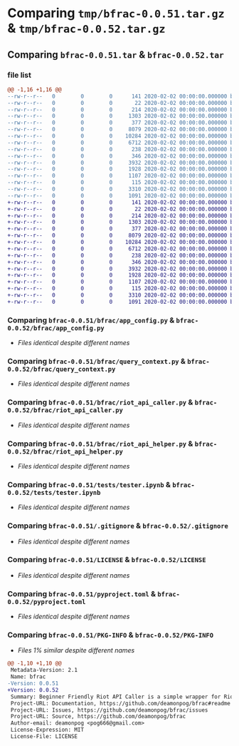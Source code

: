 # Comparing `tmp/bfrac-0.0.51.tar.gz` & `tmp/bfrac-0.0.52.tar.gz`

## Comparing `bfrac-0.0.51.tar` & `bfrac-0.0.52.tar`

### file list

```diff
@@ -1,16 +1,16 @@
--rw-r--r--   0        0        0      141 2020-02-02 00:00:00.000000 bfrac-0.0.51/example_config.ini
--rw-r--r--   0        0        0       22 2020-02-02 00:00:00.000000 bfrac-0.0.51/bfrac/__about__.py
--rw-r--r--   0        0        0      214 2020-02-02 00:00:00.000000 bfrac-0.0.51/bfrac/__init__.py
--rw-r--r--   0        0        0     1303 2020-02-02 00:00:00.000000 bfrac-0.0.51/bfrac/app_config.py
--rw-r--r--   0        0        0      377 2020-02-02 00:00:00.000000 bfrac-0.0.51/bfrac/match_info_object.py
--rw-r--r--   0        0        0     8079 2020-02-02 00:00:00.000000 bfrac-0.0.51/bfrac/query_context.py
--rw-r--r--   0        0        0    10284 2020-02-02 00:00:00.000000 bfrac-0.0.51/bfrac/riot_api_caller.py
--rw-r--r--   0        0        0     6712 2020-02-02 00:00:00.000000 bfrac-0.0.51/bfrac/riot_api_helper.py
--rw-r--r--   0        0        0      238 2020-02-02 00:00:00.000000 bfrac-0.0.51/tests/context.py
--rw-r--r--   0        0        0      346 2020-02-02 00:00:00.000000 bfrac-0.0.51/tests/simple_test.py
--rw-r--r--   0        0        0     3932 2020-02-02 00:00:00.000000 bfrac-0.0.51/tests/tester.ipynb
--rw-r--r--   0        0        0     1928 2020-02-02 00:00:00.000000 bfrac-0.0.51/.gitignore
--rw-r--r--   0        0        0     1107 2020-02-02 00:00:00.000000 bfrac-0.0.51/LICENSE
--rw-r--r--   0        0        0      115 2020-02-02 00:00:00.000000 bfrac-0.0.51/README.md
--rw-r--r--   0        0        0     3310 2020-02-02 00:00:00.000000 bfrac-0.0.51/pyproject.toml
--rw-r--r--   0        0        0     1091 2020-02-02 00:00:00.000000 bfrac-0.0.51/PKG-INFO
+-rw-r--r--   0        0        0      141 2020-02-02 00:00:00.000000 bfrac-0.0.52/example_config.ini
+-rw-r--r--   0        0        0       22 2020-02-02 00:00:00.000000 bfrac-0.0.52/bfrac/__about__.py
+-rw-r--r--   0        0        0      214 2020-02-02 00:00:00.000000 bfrac-0.0.52/bfrac/__init__.py
+-rw-r--r--   0        0        0     1303 2020-02-02 00:00:00.000000 bfrac-0.0.52/bfrac/app_config.py
+-rw-r--r--   0        0        0      377 2020-02-02 00:00:00.000000 bfrac-0.0.52/bfrac/match_info_object.py
+-rw-r--r--   0        0        0     8079 2020-02-02 00:00:00.000000 bfrac-0.0.52/bfrac/query_context.py
+-rw-r--r--   0        0        0    10284 2020-02-02 00:00:00.000000 bfrac-0.0.52/bfrac/riot_api_caller.py
+-rw-r--r--   0        0        0     6712 2020-02-02 00:00:00.000000 bfrac-0.0.52/bfrac/riot_api_helper.py
+-rw-r--r--   0        0        0      238 2020-02-02 00:00:00.000000 bfrac-0.0.52/tests/context.py
+-rw-r--r--   0        0        0      346 2020-02-02 00:00:00.000000 bfrac-0.0.52/tests/simple_test.py
+-rw-r--r--   0        0        0     3932 2020-02-02 00:00:00.000000 bfrac-0.0.52/tests/tester.ipynb
+-rw-r--r--   0        0        0     1928 2020-02-02 00:00:00.000000 bfrac-0.0.52/.gitignore
+-rw-r--r--   0        0        0     1107 2020-02-02 00:00:00.000000 bfrac-0.0.52/LICENSE
+-rw-r--r--   0        0        0      115 2020-02-02 00:00:00.000000 bfrac-0.0.52/README.md
+-rw-r--r--   0        0        0     3310 2020-02-02 00:00:00.000000 bfrac-0.0.52/pyproject.toml
+-rw-r--r--   0        0        0     1091 2020-02-02 00:00:00.000000 bfrac-0.0.52/PKG-INFO
```

### Comparing `bfrac-0.0.51/bfrac/app_config.py` & `bfrac-0.0.52/bfrac/app_config.py`

 * *Files identical despite different names*

### Comparing `bfrac-0.0.51/bfrac/query_context.py` & `bfrac-0.0.52/bfrac/query_context.py`

 * *Files identical despite different names*

### Comparing `bfrac-0.0.51/bfrac/riot_api_caller.py` & `bfrac-0.0.52/bfrac/riot_api_caller.py`

 * *Files identical despite different names*

### Comparing `bfrac-0.0.51/bfrac/riot_api_helper.py` & `bfrac-0.0.52/bfrac/riot_api_helper.py`

 * *Files identical despite different names*

### Comparing `bfrac-0.0.51/tests/tester.ipynb` & `bfrac-0.0.52/tests/tester.ipynb`

 * *Files identical despite different names*

### Comparing `bfrac-0.0.51/.gitignore` & `bfrac-0.0.52/.gitignore`

 * *Files identical despite different names*

### Comparing `bfrac-0.0.51/LICENSE` & `bfrac-0.0.52/LICENSE`

 * *Files identical despite different names*

### Comparing `bfrac-0.0.51/pyproject.toml` & `bfrac-0.0.52/pyproject.toml`

 * *Files identical despite different names*

### Comparing `bfrac-0.0.51/PKG-INFO` & `bfrac-0.0.52/PKG-INFO`

 * *Files 1% similar despite different names*

```diff
@@ -1,10 +1,10 @@
 Metadata-Version: 2.1
 Name: bfrac
-Version: 0.0.51
+Version: 0.0.52
 Summary: Beginner Friendly Riot API Caller is a simple wrapper for RiotAPI with rate maintenance built in.
 Project-URL: Documentation, https://github.com/deamonpog/bfrac#readme
 Project-URL: Issues, https://github.com/deamonpog/bfrac/issues
 Project-URL: Source, https://github.com/deamonpog/bfrac
 Author-email: deamonpog <pog666@gmail.com>
 License-Expression: MIT
 License-File: LICENSE
```

